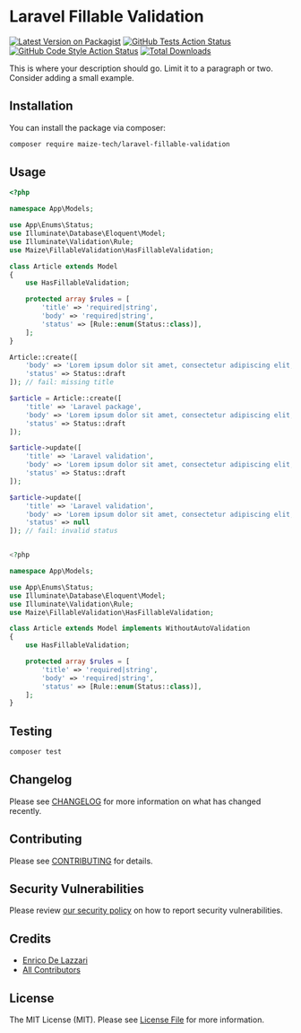 # Laravel Fillable Validation

[![Latest Version on Packagist](https://img.shields.io/packagist/v/maize-tech/laravel-fillable-validation.svg?style=flat-square)](https://packagist.org/packages/maize-tech/laravel-fillable-validation)
[![GitHub Tests Action Status](https://img.shields.io/github/actions/workflow/status/maize-tech/laravel-fillable-validation/run-tests.yml?branch=main&label=tests&style=flat-square)](https://github.com/maize-tech/laravel-fillable-validation/actions?query=workflow%3Arun-tests+branch%3Amain)
[![GitHub Code Style Action Status](https://img.shields.io/github/actions/workflow/status/maize-tech/laravel-fillable-validation/fix-php-code-style-issues.yml?branch=main&label=code%20style&style=flat-square)](https://github.com/maize-tech/laravel-fillable-validation/actions?query=workflow%3A"Fix+PHP+code+style+issues"+branch%3Amain)
[![Total Downloads](https://img.shields.io/packagist/dt/maize-tech/laravel-fillable-validation.svg?style=flat-square)](https://packagist.org/packages/maize-tech/laravel-fillable-validation)

This is where your description should go. Limit it to a paragraph or two. Consider adding a small example.

## Installation

You can install the package via composer:

```bash
composer require maize-tech/laravel-fillable-validation
```

## Usage

```php
<?php

namespace App\Models;

use App\Enums\Status;
use Illuminate\Database\Eloquent\Model;
use Illuminate\Validation\Rule;
use Maize\FillableValidation\HasFillableValidation;

class Article extends Model
{
    use HasFillableValidation;

    protected array $rules = [
        'title' => 'required|string',
        'body' => 'required|string',
        'status' => [Rule::enum(Status::class)],
    ];
}

Article::create([
    'body' => 'Lorem ipsum dolor sit amet, consectetur adipiscing elit, sed do eiusmod tempor incididunt ut labore et dolore magna aliqua.',
    'status' => Status::draft
]); // fail: missing title

$article = Article::create([
    'title' => 'Laravel package',
    'body' => 'Lorem ipsum dolor sit amet, consectetur adipiscing elit, sed do eiusmod tempor incididunt ut labore et dolore magna aliqua.',
    'status' => Status::draft
]);

$article->update([
    'title' => 'Laravel validation',
    'body' => 'Lorem ipsum dolor sit amet, consectetur adipiscing elit, sed do eiusmod tempor incididunt ut labore et dolore magna aliqua.',
    'status' => Status::draft
]);

$article->update([
    'title' => 'Laravel validation',
    'body' => 'Lorem ipsum dolor sit amet, consectetur adipiscing elit, sed do eiusmod tempor incididunt ut labore et dolore magna aliqua.',
    'status' => null
]); // fail: invalid status


<?php

namespace App\Models;

use App\Enums\Status;
use Illuminate\Database\Eloquent\Model;
use Illuminate\Validation\Rule;
use Maize\FillableValidation\HasFillableValidation;

class Article extends Model implements WithoutAutoValidation
{
    use HasFillableValidation;

    protected array $rules = [
        'title' => 'required|string',
        'body' => 'required|string',
        'status' => [Rule::enum(Status::class)],
    ];
}

```

## Testing

```bash
composer test
```

## Changelog

Please see [CHANGELOG](CHANGELOG.md) for more information on what has changed recently.

## Contributing

Please see [CONTRIBUTING](CONTRIBUTING.md) for details.

## Security Vulnerabilities

Please review [our security policy](../../security/policy) on how to report security vulnerabilities.

## Credits

- [Enrico De Lazzari](https://github.com/enricodelazzari)
- [All Contributors](../../contributors)

## License

The MIT License (MIT). Please see [License File](LICENSE.md) for more information.
